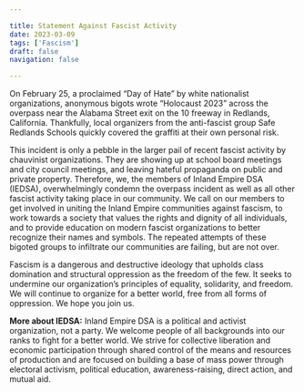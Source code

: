 ```yaml
---

title: Statement Against Fascist Activity
date: 2023-03-09
tags: ['Fascism']
draft: false
navigation: false

---
```


On February 25, a proclaimed “Day of Hate” by white nationalist organizations, anonymous bigots wrote “Holocaust 2023” across the overpass near the Alabama Street exit on the 10 freeway in Redlands, California. Thankfully, local organizers from the anti-fascist group Safe Redlands Schools quickly covered the graffiti at their own personal risk.

This incident is only a pebble in the larger pail of recent fascist activity by chauvinist organizations. They are showing up at school board meetings and city council meetings, and leaving hateful propaganda on public and private property. Therefore, we, the members of Inland Empire DSA (IEDSA), overwhelmingly condemn the overpass incident as well as all other fascist activity taking place in our community. We call on our members to get involved in uniting the Inland Empire communities against fascism, to work towards a society that values the rights and dignity of all individuals, and to provide education on modern fascist organizations to better recognize their names and symbols. The repeated attempts of these bigoted groups to infiltrate our communities are failing, but are not over.

Fascism is a dangerous and destructive ideology that upholds class domination and structural oppression as the freedom of the few. It seeks to undermine our organization’s principles of equality, solidarity, and freedom. We will continue to organize for a better world, free from all forms of oppression. We hope you join us. 

**More about IEDSA:** Inland Empire DSA is a political and activist organization, not a party. We welcome people of all backgrounds into our ranks to fight for a better world. We strive for collective liberation and economic participation through shared control of the means and resources of production and are focused on building a base of mass power through electoral activism, political education, awareness-raising, direct action, and mutual aid.
